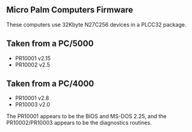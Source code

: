 Micro Palm Computers Firmware
-----------------------------

These computers use 32Kbyte N27C256 devices in a PLCC32 package. 

Taken from a PC/5000
--------------------
- PR10001 v2.15
- PR10002 v2.5

Taken from a PC/4000
--------------------
- PR10001 v2.8
- PR10003 v2.0

The PR10001 appears to be the BIOS and MS-DOS 2.25, and the PR10002/PR10003 appears to be the diagnostics routines.
